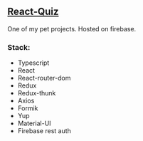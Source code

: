 ## [React-Quiz](https://react-quiz-f368c.web.app/)

One of my pet projects. Hosted on firebase.

### Stack:

- Typescript
- React
- React-router-dom
- Redux
- Redux-thunk
- Axios
- Formik
- Yup
- Material-UI
- Firebase rest auth
